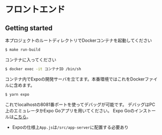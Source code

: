 # フロントエンド

## Getting started

本プロジェクトのルートディレクトリでDockerコンテナを起動してください
```bash
$ make run-build
```
コンテナに入ってください
```bash
$ docker exec -it コンテナID /bin/sh
```
コンテナ内でExpoの開発サーバを立てます。本番環境ではこれをDockerファイルに含めます。
```bash
$ yarn expo
```
これでlocalhostの8081番ポートを使ってデバッグが可能です。
デバッグはPC上のエミュレータかExpo Goアプリを用いてください。
Expo Goのインストールは[こちら](https://expo.dev/client)。

- Expoの仕様上`App.js`は`/src/app-server`に配置する必要あり
